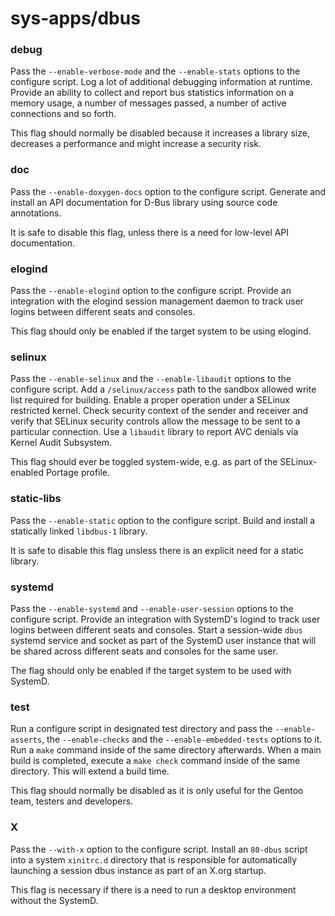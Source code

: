 # sys-apps/dbus

### debug
Pass the `--enable-verbose-mode` and the `--enable-stats` options to the configure script. Log a lot of additional debugging information at runtime. Provide an ability to collect and report bus statistics information on a memory usage, a number of messages passed, a number of active connections and so forth.

This flag should normally be disabled because it increases a library size, decreases a performance and might increase a security risk.

### doc
Pass the `--enable-doxygen-docs` option to the configure script. Generate and install an API documentation for D-Bus library using source code annotations.

It is safe to disable this flag, unless there is a need for low-level API documentation.

### elogind
Pass the `--enable-elogind` option to the configure script. Provide an integration with the elogind session management daemon to track user logins between different seats and consoles.

This flag should only be enabled if the target system to be using elogind.

### selinux
Pass the `--enable-selinux` and the `--enable-libaudit` options to the configure script. Add a `/selinux/access` path to the sandbox allowed write list required for building. Enable a proper operation under a SELinux restricted kernel. Check security context of the sender and receiver and verify that SELinux security controls allow the message to be sent to a particular connection. Use a `libaudit` library to report AVC denials via Kernel Audit Subsystem.

This flag should ever be toggled system-wide, e.g. as part of the SELinux-enabled Portage profile.

### static-libs
Pass the `--enable-static` option to the configure script. Build and install a statically linked `libdbus-1` library.

It is safe to disable this flag unsless there is an explicit need for a static library.

### systemd
Pass the `--enable-systemd` and `--enable-user-session` options to the configure script. Provide an integration with SystemD's logind to track user logins between different seats and consoles. Start a session-wide `dbus` systemd service and socket as part of the SystemD user instance that will be shared across different seats and consoles for the same user.

The flag should only be enabled if the target system to be used with SystemD.

### test
Run a configure script in designated test directory and pass the `--enable-asserts`, the `--enable-checks` and the `--enable-embedded-tests` options to it. Run a `make` command inside of the same directory afterwards. When a main build is completed, execute a `make check` command inside of the same directory. This will extend a build time.

This flag should normally be disabled as it is only useful for the Gentoo team, testers and developers.

### X
Pass the `--with-x` option to the configure script. Install an `80-dbus` script into a system `xinitrc.d` directory that is responsible for automatically launching a session dbus instance as part of an X.org startup.

This flag is necessary if there is a need to run a desktop environment without the SystemD.
